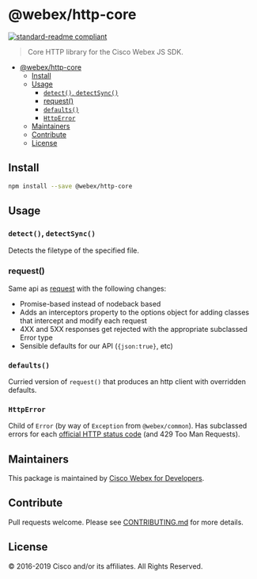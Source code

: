 # @webex/http-core

[![standard-readme compliant](https://img.shields.io/badge/readme%20style-standard-brightgreen.svg?style=flat-square)](https://github.com/RichardLitt/standard-readme)

> Core HTTP library for the Cisco Webex JS SDK.

- [@webex/http-core](#webexhttp-core)
  - [Install](#install)
  - [Usage](#usage)
    - [`detect()`, `detectSync()`](#detect-detectsync)
    - [request()](#request)
    - [`defaults()`](#defaults)
    - [`HttpError`](#httperror)
  - [Maintainers](#maintainers)
  - [Contribute](#contribute)
  - [License](#license)

## Install

```bash
npm install --save @webex/http-core
```

## Usage

### `detect()`, `detectSync()`

Detects the filetype of the specified file.

### request()

Same api as [request](https://github.com/request/request) with the following changes:

- Promise-based instead of nodeback based
- Adds an interceptors property to the options object for adding classes that intercept and modify each request
- 4XX and 5XX responses get rejected with the appropriate subclassed Error type
- Sensible defaults for our API (`{json:true}`, etc)

### `defaults()`

Curried version of `request()` that produces an http client with overridden defaults.

### `HttpError`

Child of `Error` (by way of `Exception` from `@webex/common`). Has subclassed errors for each [official HTTP status code](https://www.w3.org/Protocols/rfc2616/rfc2616-sec10.html) (and 429 Too Man Requests).


## Maintainers

This package is maintained by [Cisco Webex for Developers](https://developer.webex.com/).

## Contribute

Pull requests welcome. Please see [CONTRIBUTING.md](https://github.com/webex/webex-js-sdk/blob/master/CONTRIBUTING.md) for more details.

## License

© 2016-2019 Cisco and/or its affiliates. All Rights Reserved.
